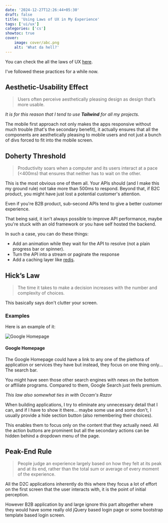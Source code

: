 ```yaml
---
date: '2024-12-27T12:26:44+05:30'
draft: false
title: 'Using Laws of UX in My Experience'
tags: ['ui/ux']
categories: ['cs']
showtoc: true
cover:
    image: cover/abc.png
    alt: 'What da hell?'
---
```



You can check the all the laws of UX [here](https://lawsofux.com/).

I've followed these practices for a while now.
## Aesthetic-Usability Effect
> Users often perceive aesthetically pleasing design as design that’s more usable.

*It is for this reason that I tend to use **Tailwind** for all my projects.*

The mobile first approach not only makes the apps responsive without much trouble (that's the secondary benefit), it actually ensures that all the components are aesthetically pleasing to mobile users and not just a bunch of divs forced to fit into the mobile screen.

## Doherty Threshold
> Productivity soars when a computer and its users interact at a pace (<400ms) that ensures that neither has to wait on the other.

This is the most obvious one of them all. Your APIs should (and I make this my ground rule) not take more than 500ms to respond. Beyond that, if B2C product, you might have just lost a potential customer's attention.

Even if you're B2B product, sub-second APIs tend to give a better customer experience.

That being said, it isn't always possible to improve API performance, maybe you're stuck with an old framework or you have self hosted the backend.

In such a case, you can do these things:
- Add an animation while they wait for the API to resolve (not a plain progress bar or spinner).
- Turn the API into a stream or paginate the response
- Add a caching layer like [redis](https://redis.io/).

## Hick’s Law
> The time it takes to make a decision increases with the number and complexity of choices.

This basically says don't clutter your screen.

### Examples
Here is an example of it:

![Google Homepage](https://lawsofux.com/hicks-law/google_hu45c738704ad4641ec8712ca42465ea32_141819_1200x0_resize_q75_box.jpg)

#### Google Homepage
The Google Homepage could have a link to any one of the plethora of application or services they have but instead, they focus on one thing only... The search bar.

You might have seen those other search engines with news on the bottom or affiliate programs. Compared to them, Google Search just feels premium.

_This law also somewhat ties in with Occam's Razor_

When building applications, I try to eliminate any unnecessary detail that I can, and if I have to show it there... maybe some use and some don't, I usually provide a hide section button (also remembering their choices).

This enables them to focus only on the content that they actually need. All the action buttons are prominent but all the secondary actions can be hidden behind a dropdown menu of the page.

## Peak-End Rule
> People judge an experience largely based on how they felt at its peak and at its end, rather than the total sum or average of every moment of the experience.

All the D2C applications inherently do this where they focus a lot of effort on the first screen that the user interacts with, it is the point of initial perception.

However B2B application by and large ignore this part altogether where they would have some really old jQuery based login page or some bootstrap template based login screen.